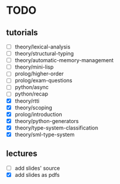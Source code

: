 # TODO

## tutorials

- [ ] theory/lexical-analysis
- [ ] theory/structural-typing
- [ ] theory/automatic-memory-management
- [ ] theory/mini-lisp
- [ ] prolog/higher-order
- [ ] prolog/exam-questions
- [ ] python/async
- [ ] python/recap
- [X] theory/rtti
- [X] theory/scoping
- [X] prolog/introduction
- [X] theory/python-generators
- [X] theory/type-system-classification
- [X] theory/sml-type-system

## lectures

- [ ] add slides' source
- [X] add slides as pdfs
